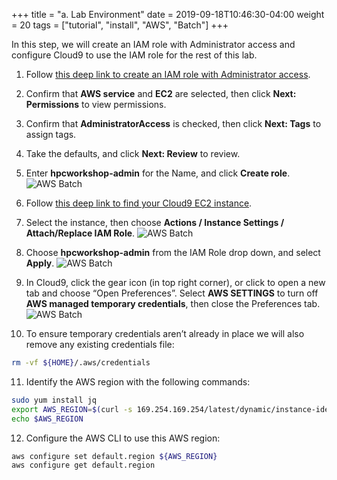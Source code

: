 +++
title = "a. Lab Environment"
date = 2019-09-18T10:46:30-04:00
weight = 20
tags = ["tutorial", "install", "AWS", "Batch"]
+++

In this step, we will create an IAM role with Administrator access and configure Cloud9 to use the IAM role for the rest of this lab.

1. Follow [this deep link to create an IAM role with Administrator access](https://console.aws.amazon.com/iam/home#/roles$new?step=review&commonUseCase=EC2%2BEC2&selectedUseCase=EC2&policies=arn:aws:iam::aws:policy%2FAdministratorAccess).

2. Confirm that **AWS service** and **EC2** are selected, then click **Next: Permissions** to view permissions.

3. Confirm that **AdministratorAccess** is checked, then click **Next: Tags** to assign tags.

4. Take the defaults, and click **Next: Review** to review.

5. Enter **hpcworkshop-admin** for the Name, and click **Create role**. 
![AWS Batch](/images/aws-batch/iam-role-1.png)

6. Follow [this deep link to find your Cloud9 EC2 instance](https://console.aws.amazon.com/ec2/v2/home?#Instances:search=cloud9;sort=desc:launchTime).

7. Select the instance, then choose **Actions / Instance Settings / Attach/Replace IAM Role**. 
![AWS Batch](/images/aws-batch/iam-role-2.png)

8. Choose **hpcworkshop-admin** from the IAM Role drop down, and select **Apply**.
![AWS Batch](/images/aws-batch/iam-role-3.png)

9. In Cloud9, click the gear icon (in top right corner), or click to open a new tab and choose “Open Preferences”. Select **AWS SETTINGS** to turn off **AWS managed temporary credentials**, then close the Preferences tab.
![AWS Batch](/images/aws-batch/c9disableiam.png)

10. To ensure temporary credentials aren’t already in place we will also remove any existing credentials file:

```bash
rm -vf ${HOME}/.aws/credentials
```

11. Identify the AWS region with the following commands:

```bash
sudo yum install jq
export AWS_REGION=$(curl -s 169.254.169.254/latest/dynamic/instance-identity/document | jq -r '.region')
echo $AWS_REGION
```

12. Configure the AWS CLI to use this AWS region:

```bash
aws configure set default.region ${AWS_REGION}
aws configure get default.region
```
